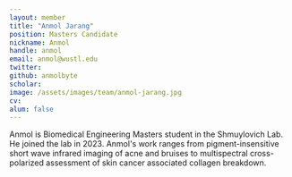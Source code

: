 ```yaml
---
layout: member
title: "Anmol Jarang"
position: Masters Candidate
nickname: Anmol
handle: anmol
email: anmol@wustl.edu
twitter: 
github: anmolbyte
scholar: 
image: /assets/images/team/anmol-jarang.jpg
cv: 
alum: false
---
```

Anmol is Biomedical Engineering Masters student in the Shmuylovich Lab. He joined the lab in 2023. Anmol's work ranges from pigment-insensitive short wave infrared imaging of acne and bruises to multispectral cross-polarized assessment of skin cancer associated collagen breakdown.

